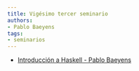 ```yaml
---
title: Vigésimo tercer seminario
authors:
- Pablo Baeyens
tags:
- seminarios
---
```

  * [Introducción a Haskell - Pablo Baeyens](https://github.com/libreim/haskell)
